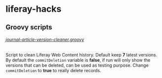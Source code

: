 # liferay-hacks

## Groovy scripts
###### [journal-article-version-cleaner.groovy](https://github.com/severnini/liferay-hacks/blob/master/journal-article-version-cleaner.groovy)
Script to clean Liferay Web Content history. Default keep **7** latest versions. By default the `commitDeletion` variable is **false**, if run will only show the versions that can be deleted, can be used as testing purpose. Change `commitDeletion` to **true** to really delete records.
